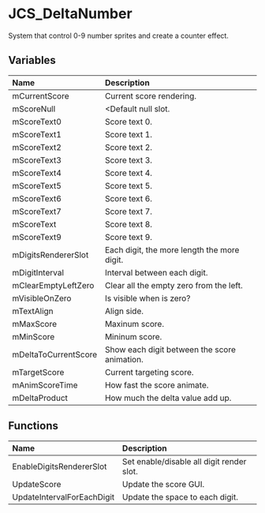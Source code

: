 # JCS_DeltaNumber

System that control 0-9 number sprites and create a counter effect.

## Variables

| Name                 | Description                                  |
|:---------------------|:---------------------------------------------|
| mCurrentScore        | Current score rendering.                     |
| mScoreNull           | <Default null slot.                          |
| mScoreText0          | Score text 0.                                |
| mScoreText1          | Score text 1.                                |
| mScoreText2          | Score text 2.                                |
| mScoreText3          | Score text 3.                                |
| mScoreText4          | Score text 4.                                |
| mScoreText5          | Score text 5.                                |
| mScoreText6          | Score text 6.                                |
| mScoreText7          | Score text 7.                                |
| mScoreText           | Score text 8.                                |
| mScoreText9          | Score text 9.                                |
| mDigitsRendererSlot  | Each digit, the more length the more digit.  |
| mDigitInterval       | Interval between each digit.                 |
| mClearEmptyLeftZero  | Clear all the empty zero from the left.      |
| mVisibleOnZero       | Is visible when is zero?                     |
| mTextAlign           | Align side.                                  |
| mMaxScore            | Maxinum score.                               |
| mMinScore            | Mininum score.                               |
| mDeltaToCurrentScore | Show each digit between the score animation. |
| mTargetScore         | Current targeting score.                     |
| mAnimScoreTime       | How fast the score animate.                  |
| mDeltaProduct        | How much the delta value add up.             |

## Functions

| Name                       | Description                               |
|:---------------------------|:------------------------------------------|
| EnableDigitsRendererSlot   | Set enable/disable all digit render slot. |
| UpdateScore                | Update the score GUI.                     |
| UpdateIntervalForEachDigit | Update the space to each digit.           |
